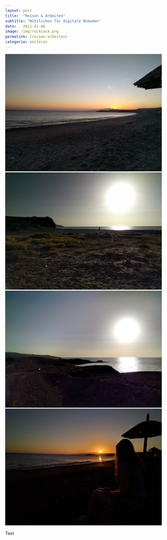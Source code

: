 ```yaml
---
layout: post
title:  "Reisen & Arbeiten"
subtitle: "Nützliches für digitale Nomaden"
date:   2011-01-06
image: /img/rucksack.png
permalink: /reisen-arbeiten/
categorie: weiteres
---
```




<div class="container-gallery">
<div><img src="/img/fuerte-5.jpg" alt></div>
<div><img src="/img/fuerte-3.jpg" alt></div>
<div><img src="/img/fuerte-2.jpg" alt></div>
<div><img src="/img/fuerte-4.jpg" alt></div>
</div>

Text
